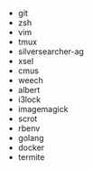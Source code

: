 - git
- zsh
- vim
- tmux
- silversearcher-ag
- xsel
- cmus
- weech
- albert
- i3lock
- imagemagick
- scrot
- rbenv
- golang
- docker
- termite
